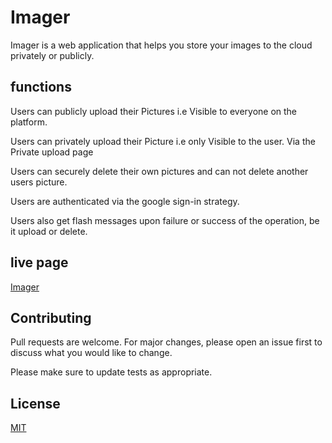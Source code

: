# Imager

Imager is a web application that helps you store your images to the cloud privately or publicly.

## functions

Users can publicly upload their Pictures i.e Visible to everyone on the platform.

Users can privately upload their Picture i.e only Visible to the user. Via the Private upload page

Users can securely delete their own pictures and can not delete another users picture.

Users are authenticated via the google sign-in strategy.

Users also get flash messages upon failure or success of the operation, be it upload or delete.

## live page
[Imager](https://desolate-bastion-84839.herokuapp.com)


## Contributing
Pull requests are welcome. For major changes, please open an issue first to discuss what you would like to change.

Please make sure to update tests as appropriate.

## License
[MIT](https://choosealicense.com/licenses/mit/)
